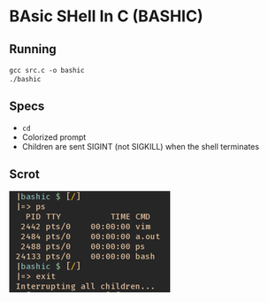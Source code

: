 # BAsic SHell In C (BASHIC)


## Running

```
gcc src.c -o bashic
./bashic
```

## Specs

- `cd`
- Colorized prompt
- Children are sent SIGINT (not SIGKILL) when the shell terminates

## Scrot

![alt text](/bashic.png "Prompt")


